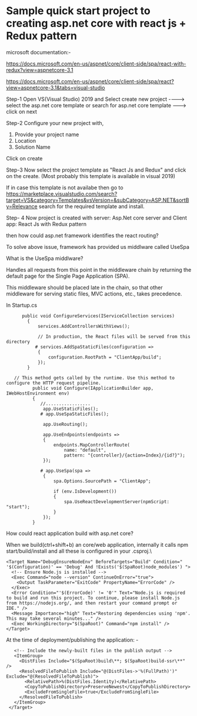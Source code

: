 # Sample quick start project to creating asp.net core with react js + Redux pattern

microsoft documentation:-

https://docs.microsoft.com/en-us/aspnet/core/client-side/spa/react-with-redux?view=aspnetcore-3.1

https://docs.microsoft.com/en-us/aspnet/core/client-side/spa/react?view=aspnetcore-3.1&tabs=visual-studio


Step-1 
Open VS(Visual Studio) 2019 and Select create new project ----> select the asp.net core template or search for asp.net core template ---> click on next

Step-2
Configure your new project with,

 1. Provide your project name
 2. Location
 3. Solution Name
 
Click on create 

Step-3
Now select the project template as "React Js and Redux" and click on the create. (Most probably this template is available in visual 2019)  

If in case this template is not availabe then go to
https://marketplace.visualstudio.com/search?target=VS&category=Templates&vsVersion=&subCategory=ASP.NET&sortBy=Relevance  search for the required template and install.

Step- 4
Now project is created with server: Asp.Net core server and Client app: React Js with Redux pattern

then how could asp.net framework identifies the react routing?

To solve above issue, framework has provided us middlware called UseSpa 

What is the UseSpa middlware?

Handles all requests from this point in the middleware chain by returning the default page for the Single Page Application (SPA).

This middleware should be placed late in the chain, so that other middleware for serving static files, MVC actions, etc., takes precedence.


In Startup.cs

          public void ConfigureServices(IServiceCollection services)
            {
                services.AddControllersWithViews();

                // In production, the React files will be served from this directory
               # services.AddSpaStaticFiles(configuration =>
                {
                    configuration.RootPath = "ClientApp/build";
                });
            }
            
       // This method gets called by the runtime. Use this method to configure the HTTP request pipeline.
              public void Configure(IApplicationBuilder app, IWebHostEnvironment env)
              {
                 //.................
                  app.UseStaticFiles();
                 # app.UseSpaStaticFiles();

                  app.UseRouting();

                  app.UseEndpoints(endpoints =>
                  {
                      endpoints.MapControllerRoute(
                          name: "default",
                          pattern: "{controller}/{action=Index}/{id?}");
                  });

                 # app.UseSpa(spa =>
                  {
                      spa.Options.SourcePath = "ClientApp";

                      if (env.IsDevelopment())
                      {
                          spa.UseReactDevelopmentServer(npmScript: "start");
                      }
                  });
              }

How could react application build with asp.net core?

When we build(ctrl+shift+b) an core/web application, internally it calls npm start/build/install and all these is configured in your .csproj.\

    <Target Name="DebugEnsureNodeEnv" BeforeTargets="Build" Condition=" '$(Configuration)' == 'Debug' And !Exists('$(SpaRoot)node_modules') ">
      <!-- Ensure Node.js is installed -->
      <Exec Command="node --version" ContinueOnError="true">
        <Output TaskParameter="ExitCode" PropertyName="ErrorCode" />
      </Exec>
      <Error Condition="'$(ErrorCode)' != '0'" Text="Node.js is required to build and run this project. To continue, please install Node.js from https://nodejs.org/, and then restart your command prompt or IDE." />
      <Message Importance="high" Text="Restoring dependencies using 'npm'. This may take several minutes..." />
      <Exec WorkingDirectory="$(SpaRoot)" Command="npm install" />
    </Target>
    
At the time of deployment/publishing the application: -    

   <Target Name="PublishRunWebpack" AfterTargets="ComputeFilesToPublish">
       <!-- As part of publishing, ensure the JS resources are freshly built in production mode -->
       <Exec WorkingDirectory="$(SpaRoot)" Command="npm install" />
       <Exec WorkingDirectory="$(SpaRoot)" Command="npm run build" />

       <!-- Include the newly-built files in the publish output -->
       <ItemGroup>
         <DistFiles Include="$(SpaRoot)build\**; $(SpaRoot)build-ssr\**" />
         <ResolvedFileToPublish Include="@(DistFiles->'%(FullPath)')" Exclude="@(ResolvedFileToPublish)">
           <RelativePath>%(DistFiles.Identity)</RelativePath>
           <CopyToPublishDirectory>PreserveNewest</CopyToPublishDirectory>
           <ExcludeFromSingleFile>true</ExcludeFromSingleFile>
         </ResolvedFileToPublish>
       </ItemGroup>
     </Target>



